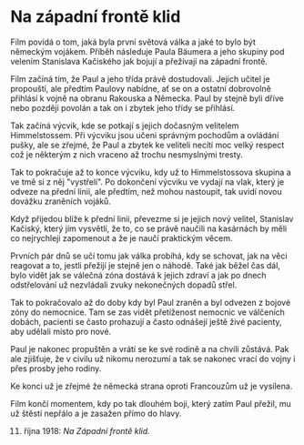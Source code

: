 # Na západní frontě klid

Film povídá o tom, jaká byla první světová válka a jaké to bylo být německým vojákem. Příběh následuje Paula Bäumera a jeho skupiny pod velením Stanislava Kačiského jak bojují a přežívají na západní frontě.

Film začíná tím, že Paul a jeho třída právě dostudovali. Jejich učitel je propouští, ale předtím Paulovy nabídne, ať se on a ostatní dobrovolně přihlásí k vojně na obranu Rakouska a Německa. Paul by stejně byli dříve nebo později povolán a tak on i zbytek jeho třídy se přihlásí.

Tak začíná výcvik, kde se potkají s jejich dočasným velitelem Himmelstossem. Při výcviku jsou učeni správným pochodům a ovládání pušky, ale se zřejmé, že Paul a zbytek ke veliteli necítí moc velký respect což je některým z nich vraceno až trochu nesmyslnými tresty.

Tak to pokračuje až to konce výcviku, kdy už to Himmelstossova skupina a ve tmě si z něj "vystřelí". Po dokončení výcviku ve vydají na vlak, který je odveze na přední linii, ale předtím, než mohou nastoupit, tak uvidí novou dovážku zraněních vojáků.

Když přijedou blíže k přední linii, převezme si je jejich nový velitel, Stanislav Kačiský, který jím vysvětlí, že to, co se právě naučili na kasárnách by měli co nejrychleji zapomenout a že je naučí praktickým věcem.

Prvních pár dnů se učí tomu jak válka probíhá, kdy se schovat, jak na věci reagovat a to, jestli přežijí je stejně jen o náhodě. Také jak běžel čas dál, bylo vidět jak se válečná zóna dostává k jejich zdraví a jak po dnech odstřelování už nezvládali zvuky nekonečných dopadů střel.

Tak to pokračovalo až do doby kdy byl Paul zraněn a byl odvezen z bojové zóny do nemocnice. Tam se zas vidět přetíženost nemocnic ve válčeních dobách, pacienti se často prohazují a často odnášejí ještě živé pacienty, aby udělali místo pro nové.

Paul je nakonec propuštěn a vrátí se ke své rodině a na chvíli zůstává. Pak ale zjišťuje, že v civilu už nikomu nerozumí a tak se nakonec vrací do vojny i přes prosby jeho rodiny.

Ke konci už je zřejmé že německá strana oproti Francouzům už je vysílena.

Film končí momentem, kdy po tak dlouhém boji, který zatím Paul přežil, mu už štěstí nepřálo a je zasažen přímo do hlavy.

11. října 1918: *Na Západní frontě klid.*